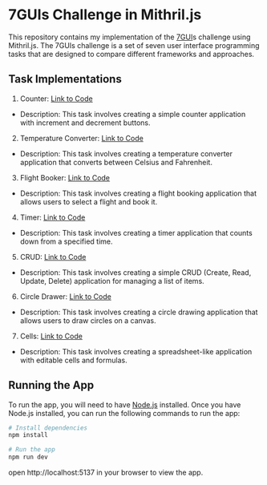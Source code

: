 # 7GUIs Challenge in Mithril.js

This repository contains my implementation of the [7GUI](https://eugenkiss.github.io/7guis/)s challenge using Mithril.js. The 7GUIs challenge is a set of seven user interface programming tasks that are designed to compare different frameworks and approaches.

## Task Implementations

1. Counter: [Link to Code](/path/to/counter.js)
  - Description: This task involves creating a simple counter application with increment and decrement buttons.

2. Temperature Converter: [Link to Code](/path/to/temperature-converter.js)
  - Description: This task involves creating a temperature converter application that converts between Celsius and Fahrenheit.

3. Flight Booker: [Link to Code](/path/to/flight-booker.js)
  - Description: This task involves creating a flight booking application that allows users to select a flight and book it.

4. Timer: [Link to Code](/path/to/timer.js)
  - Description: This task involves creating a timer application that counts down from a specified time.

5. CRUD: [Link to Code](/path/to/crud.js)
  - Description: This task involves creating a simple CRUD (Create, Read, Update, Delete) application for managing a list of items.

6. Circle Drawer: [Link to Code](/path/to/circle-drawer.js)
  - Description: This task involves creating a circle drawing application that allows users to draw circles on a canvas.

7. Cells: [Link to Code](/path/to/cells.js)
  - Description: This task involves creating a spreadsheet-like application with editable cells and formulas.

## Running the App

To run the app, you will need to have [Node.js](https://nodejs.org/en/) installed. Once you have Node.js installed, you can run the following commands to run the app:

```bash
# Install dependencies
npm install

# Run the app
npm run dev
```

open http://localhost:5137 in your browser to view the app.
